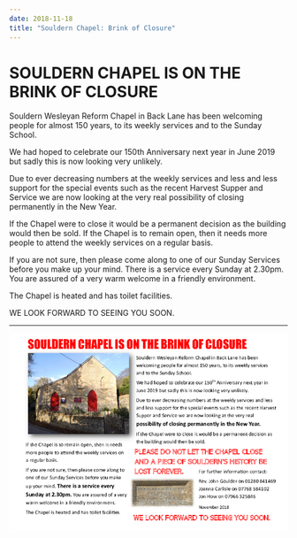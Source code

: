 ```yaml
---
date: 2018-11-18
title: "Souldern Chapel: Brink of Closure"
---
```


# SOULDERN CHAPEL IS ON THE BRINK OF CLOSURE



Souldern Wesleyan Reform Chapel in Back Lane has been
welcoming people for almost 150 years, to its weekly services
and to the Sunday School.

We had hoped to celebrate our 150th Anniversary next year in
June 2019 but sadly this is now looking very unlikely.

Due to ever decreasing numbers at the weekly services and less
and less support for the special events such as the recent Harvest
Supper and Service we are now looking at the very real
possibility of closing permanently in the New Year.

If the Chapel were to close it would be a permanent decision as
the building would then be sold. If the Chapel is to remain open, then it needs
more people to attend the weekly services on
a regular basis.

If you are not sure, then please come along to
one of our Sunday Services before you make
up your mind. There is a service every
Sunday at 2.30pm. You are assured of a very
warm welcome in a friendly environment.

The Chapel is heated and has toilet facilities.

WE LOOK FORWARD TO SEEING YOU SOON.

*****

[![flyer](chapel-closure-warning.png)](chapel-closure-warning.pdf)

